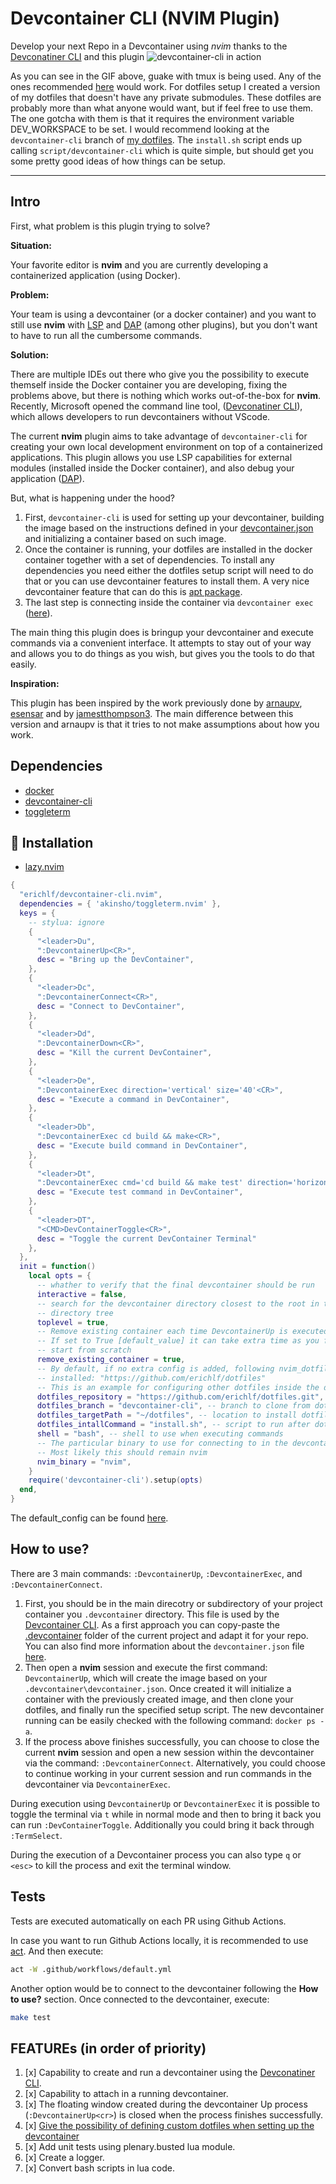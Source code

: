 # Devcontainer CLI (NVIM Plugin)

Develop your next Repo in a Devcontainer using *nvim* thanks to the
[Devconatiner CLI](https://github.com/devcontainers/cli) and this plugin
![devcontainer-cli in action](doc/gifs/devcontainer-cli-description.gif)

As you can see in the GIF above, guake with tmux is being used. Any of the ones
recommended [here](https://www.lazyvim.org/) would work. For dotfiles setup I created
a version of my dotfiles that doesn't have any private submodules. These dotfiles
are probably more than what anyone would want, but if feel free to use them. The
one gotcha with them is that it requires the environment variable DEV_WORKSPACE
to be set. I would recommend looking at the `devcontainer-cli` branch of
[my dotfiles](https://github.com/erichlf/dotfiles). The `install.sh` script ends
up calling `script/devcontainer-cli` which is quite simple, but should get you
some pretty good ideas of how things can be setup.

---

## Intro

First, what problem is this plugin trying to solve?

**Situation:**

Your favorite editor is **nvim** and you are currently developing a
containerized application (using Docker).

**Problem:**

Your team is using a devcontainer (or a docker container) and you want to still
use **nvim** with [LSP](https://microsoft.github.io/language-server-protocol/)
and [DAP](https://microsoft.github.io/debug-adapter-protocol/) (among other
plugins), but you don't want to have to run all the cumbersome commands.

**Solution:**

There are multiple IDEs out there who give you the possibility to execute
themself inside the Docker container you are developing, fixing the problems
above, but there is nothing which works out-of-the-box for **nvim**. Recently,
Microsoft opened the command line tool,
([Devconatiner CLI](https://github.com/devcontainers/cli)), which allows developers
to run devcontainers without VScode.

The current **nvim** plugin aims to take advantage of `devcontainer-cli` for
creating your own local development environment on top of a containerized
applications. This plugin allows you use LSP capabilities for external modules
(installed inside the Docker container), and also debug your application
([DAP](https://microsoft.github.io/debug-adapter-protocol/)).

But, what is happening under the hood?

1. First, `devcontainer-cli` is used for setting up your devcontainer, building
   the image based on the instructions defined in your
   [devcontainer.json](.devcontainer/devcontainer.json) and initializing a
   container based on such image.
2. Once the container is running, your dotfiles are installed in the docker
   container together with a set of dependencies. To install any dependencies
   you need either the dotfiles setup script will need to do that or you can
   use devcontainer features to install them. A very nice devcontainer feature
   that can do this is
   [apt package](https://github.com/rocker-org/devcontainer-features/tree/main/src/apt-packages).
3. The last step is connecting inside the container via `devcontainer exec`
   ([here](https://github.com/erichlf/devcontainer-cli.nvim/blob/main/bin/connect_to_devcontainer.sh)).

The main thing this plugin does is bringup your devcontainer and execute
commands via a convenient interface. It attempts to stay out of your way and
allows you to do things as you wish, but gives you the tools to do that easily.

**Inspiration:**

This plugin has been inspired by the work previously done by
[arnaupv](https://github.com/arnaupv/devcontainer-cli.nvim),
[esensar](https://github.com/esensar/nvim-dev-container) and by
[jamestthompson3](https://github.com/jamestthompson3/nvim-remote-containers).
The main difference between this version and arnaupv is that it tries to not
make assumptions about how you work.

## Dependencies

- [docker](https://docs.docker.com/get-docker/)
- [devcontainer-cli](https://github.com/devcontainers/cli#npm-install)
- [toggleterm](https://github.com/akinsho/toggleterm.nvim)

## 🔧 Installation

- [lazy.nvim](https://github.com/folke/lazy.nvim)

```lua
{
  "erichlf/devcontainer-cli.nvim",
  dependencies = { 'akinsho/toggleterm.nvim' },
  keys = {
    -- stylua: ignore
    {
      "<leader>Du",
      ":DevcontainerUp<CR>",
      desc = "Bring up the DevContainer",
    },
    {
      "<leader>Dc",
      ":DevcontainerConnect<CR>",
      desc = "Connect to DevContainer",
    },
    {
      "<leader>Dd",
      ":DevcontainerDown<CR>",
      desc = "Kill the current DevContainer",
    },
    {
      "<leader>De",
      ":DevcontainerExec direction='vertical' size='40'<CR>",
      desc = "Execute a command in DevContainer",
    },
    {
      "<leader>Db",
      ":DevcontainerExec cd build && make<CR>",
      desc = "Execute build command in DevContainer",
    },
    {
      "<leader>Dt",
      ":DevcontainerExec cmd='cd build && make test' direction='horizontal'<CR>",
      desc = "Execute test command in DevContainer",
    },
    {
      "<leader>DT",
      "<CMD>DevContainerToggle<CR>",
      desc = "Toggle the current DevContainer Terminal"
    },
  },
  init = function()
    local opts = {
      -- whather to verify that the final devcontainer should be run
      interactive = false,
      -- search for the devcontainer directory closest to the root in the
      -- directory tree
      toplevel = true,
      -- Remove existing container each time DevcontainerUp is executed
      -- If set to True [default_value] it can take extra time as you force to
      -- start from scratch
      remove_existing_container = true,
      -- By default, if no extra config is added, following nvim_dotfiles are
      -- installed: "https://github.com/erichlf/dotfiles"
      -- This is an example for configuring other dotfiles inside the docker container
      dotfiles_repository = "https://github.com/erichlf/dotfiles.git",
      dotfiles_branch = "devcontainer-cli", -- branch to clone from dotfiles_repository`
      dotfiles_targetPath = "~/dotfiles", -- location to install dotfiles
      dotfiles_intallCommand = "install.sh", -- script to run after dotfiles are cloned
      shell = "bash", -- shell to use when executing commands
      -- The particular binary to use for connecting to in the devcontainer
      -- Most likely this should remain nvim
      nvim_binary = "nvim",
    }
    require('devcontainer-cli').setup(opts)
  end,
}
```

The default_config can be found [here](./lua/devcontainer_cli/config/init.lua).

## How to use?

There are 3 main commands: `:DevcontainerUp`, `:DevcontainerExec`, and `:DevcontainerConnect`.

1. First, you should be in the main direcotry or subdirectory of your project
   container you `.devcontainer` directory. This file is used by the
   [Devcontainer CLI](https://github.com/devcontainers/cli). As a first
   approach you can copy-paste the
   [.devcontainer](.devcontainer/devcontainer.json) folder of the current
   project and adapt it for your repo. You can also find more information about
   the `devcontainer.json` file
   [here](https://code.visualstudio.com/docs/remote/devcontainerjson-reference).
2. Then open a **nvim** session and execute the first command:
   `DevcontainerUp`, which will create the image based on your
   `.devcontainer\devcontainer.json`. Once created it will initialize a
   container with the previously created image, and then clone your dotfiles,
   and finally run the specified setup script. The new devcontainer running can
   be easily checked with the following command: `docker ps -a`.
3. If the process above finishes successfully, you can choose to close the
   current **nvim** session and open a new session within the devcontainer via
   the command: `:DevcontainerConnect`. Alternatively, you could choose to
   continue working in your current session and run commands in the
   devcontainer via `DevcontainerExec`.

During execution using `DevcontainerUp` or `DevcontainerExec` it is possible
to toggle the terminal via `t` while in normal mode and then to bring it back
you can run `:DevContainerToggle`. Additionally you could bring it back through
`:TermSelect`.

During the execution of a Devcontainer process you can also type `q` or `<esc>`
to kill the process and exit the terminal window.

## Tests

Tests are executed automatically on each PR using Github Actions.

In case you want to run Github Actions locally, it is recommended to use
[act](https://github.com/nektos/act#installation). And then execute:

```bash
act -W .github/workflows/default.yml
```

Another option would be to connect to the devcontainer following the **How to
use?** section. Once connected to the devcontainer, execute:

```bash
make test
```

## FEATUREs (in order of priority)

1. [x] Capability to create and run a devcontainer using the [Devconatiner CLI](https://github.com/devcontainers/cli).
2. [x] Capability to attach in a running devcontainer.
3. [x] The floating window created during the devcontainer Up process
       (`:DevcontainerUp<cr>`) is closed when the process finishes successfully.
4. [x] [Give the possibility of defining custom dotfiles when setting up the devcontainer](https://github.com/erichlf/devcontainer-cli.nvim/issues/1)
5. [x] Add unit tests using plenary.busted lua module.
6. [x] Create a logger.
7. [x] Convert bash scripts in lua code.
